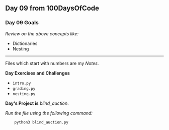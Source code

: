 ## Day 09 from 100DaysOfCode

### Day 09 Goals
*Review on the above concepts like:*

- Dictionaries
- Nesting
___
Files which start with numbers are my *Notes*.

**Day Exercises and Challenges**
- `intro.py`
- `grading.py`
- `nesting.py`

**Day's Project is** *blind_auction*.

*Run the file using the following command:*

``` bash
    python3 blind_auction.py
```